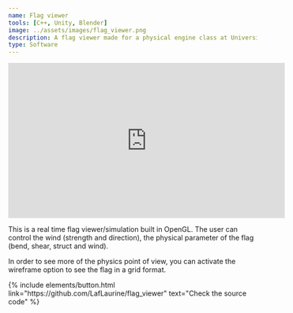 ```yaml
---
name: Flag viewer
tools: [C++, Unity, Blender]
image: ../assets/images/flag_viewer.png
description: A flag viewer made for a physical engine class at Université Gustave Eiffel.
type: Software
---
```


<iframe width="560" height="315" src="https://www.youtube.com/embed/cUKlhTBx3HA?autoplay=1&mute=1" title="YouTube video player" frameborder="0" allow="autoplay" allowfullscreen></iframe>

<br/>

<p>This is a real time flag viewer/simulation built in OpenGL. 
The user can control the wind (strength and direction), the physical parameter of the flag (bend, shear, struct and wind). 

In order to see more of the physics point of view, you can activate the wireframe option to see the flag in a grid format.</p>

<p class="text-center">
{% include elements/button.html link="https://github.com/LafLaurine/flag_viewer" text="Check the source code" %}
</p>
